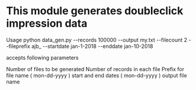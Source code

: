# This module generates doubleclick impression data

 Usage
 python data_gen.py --records 100000 --output my.txt --filecount 2 --fileprefix ajb_ --startdate jan-1-2018 --enddate jan-10-2018


 accepts following parameters

 Number of files to be generated
 Number of records in each file
 Prefix for file name ( mon-dd-yyyy )
 start and end dates  ( mon-dd-yyyy )
 output file name




